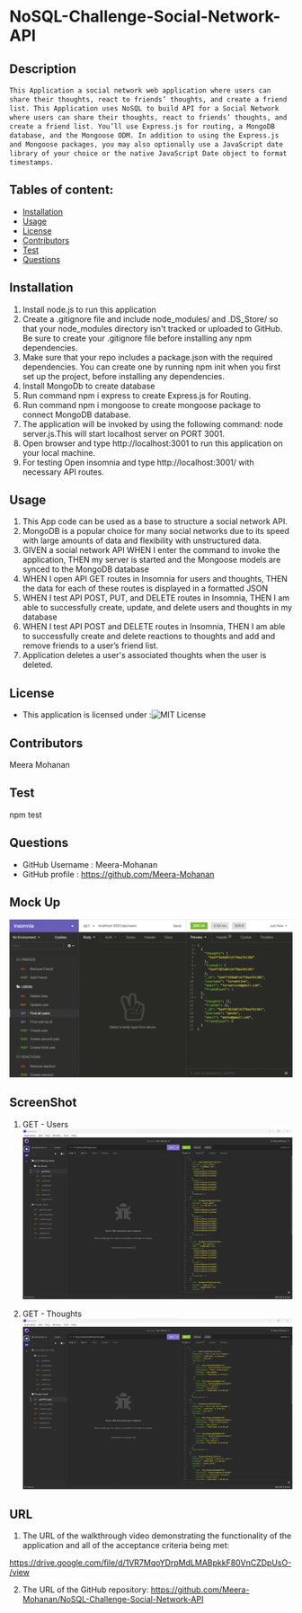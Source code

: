 # NoSQL-Challenge-Social-Network-API

## Description
    This Application a social network web application where users can share their thoughts, react to friends’ thoughts, and create a friend list. This Application uses NoSQL to build API for a Social Network  where users can share their thoughts, react to friends’ thoughts, and create a friend list. You’ll use Express.js for routing, a MongoDB database, and the Mongoose ODM. In addition to using the Express.js and Mongoose packages, you may also optionally use a JavaScript date library of your choice or the native JavaScript Date object to format timestamps.

## Tables of content:
  * [Installation](#installation)
  * [Usage](#usage)
  * [License](#license)
  * [Contributors](#contributors)
  * [Test](#test)
  * [Questions](#questions)

## Installation

1. Install node.js to run this application
2. Create a .gitignore file and include node_modules/ and .DS_Store/ so that your node_modules directory isn't tracked or uploaded to GitHub. Be sure to create your .gitignore file before installing any npm dependencies.
3. Make sure that your repo includes a package.json with the required dependencies. You can create one by running npm init when you first set up the project, before installing any dependencies.
4. Install MongoDb to create database
5. Run command npm i express to create Express.js for Routing.
6. Run command npm i mongoose to create mongoose package to connect MongoDB database.
7. The application will be invoked by using the following command: node server.js.This will start localhost server on PORT 3001.
8. Open browser and type http://localhost:3001 to run this application on your local machine.
9. For testing Open insomnia and type http://localhost:3001/ with necessary API routes.

## Usage 

1. This App code can be used as a base to structure a social network API.
2. MongoDB is a popular choice for many social networks due to its speed with large amounts of data and flexibility with unstructured data.
3. GIVEN a social network API
   WHEN I enter the command to invoke the application, THEN my server is started and the Mongoose models are synced to the MongoDB database
4. WHEN I open API GET routes in Insomnia for users and thoughts, THEN the data for each of these routes is displayed in a formatted JSON
5. WHEN I test API POST, PUT, and DELETE routes in Insomnia, THEN I am able to successfully create, update, and delete users and thoughts in my database
6. WHEN I test API POST and DELETE routes in Insomnia, THEN I am able to successfully create and delete reactions to thoughts and add and remove friends to a user’s friend list.
7. Application deletes a user's associated thoughts when the user is deleted.


## License  
* This application is licensed under :![MIT License](https://shields.io/badge/license-MIT-yellow)

## Contributors
Meera Mohanan

## Test
npm test

## Questions
  * GitHub Username : Meera-Mohanan
  * GitHub profile : https://github.com/Meera-Mohanan


## Mock Up

![Social-Network](Assets/Images/18-nosql-homework-demo-01.gif)


## ScreenShot
1. GET - Users
![Alt text](<Screenshot 2023-07-26 225022.png>)

2. GET - Thoughts
![Alt text](<Screenshot 2023-07-26 225038.png>)


## URL
1. The URL of the walkthrough video demonstrating the functionality of the application and all of the acceptance criteria being met:

  https://drive.google.com/file/d/1VR7MqoYDrpMdLMABpkkF80VnCZDpUsO-/view

2. The URL of the GitHub repository: 
https://github.com/Meera-Mohanan/NoSQL-Challenge-Social-Network-API
  